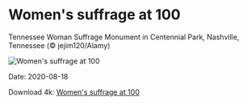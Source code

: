 # Women's suffrage at 100

Tennessee Woman Suffrage Monument in Centennial Park, Nashville, Tennessee (© jejim120/Alamy)

![Women's suffrage at 100](https://bing.com/th?id=OHR.TennesseeWoman_EN-US7833645016_UHD.jpg&rf=LaDigue_UHD.jpg&pid=hp&w=1024&h=576)

Date: 2020-08-18

Download 4k: [Women's suffrage at 100](https://bing.com/th?id=OHR.TennesseeWoman_EN-US7833645016_UHD.jpg&rf=LaDigue_UHD.jpg&pid=hp&w=3840&h=2160)

